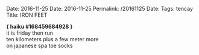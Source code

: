 Date: 2016-11-25
Date: 2016-11-25
Permalink: /20161125
Date: 
Tags: tencay
Title: IRON FEET
  
**{ haiku #168459684928 }**  
it is friday then run  
ten kilometers plus a few meter more  
on japanese spa toe socks  
